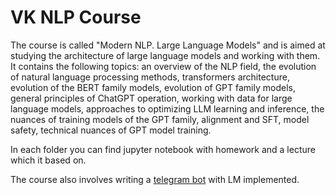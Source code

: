 # VK NLP Course

The course is called "Modern NLP. Large Language Models" and is aimed at studying the architecture of large language models and working with them. It contains the following topics: an overview of the NLP field, the evolution of natural language processing methods, transformers architecture, evolution of the BERT family models, evolution of GPT family models, general principles of ChatGPT operation, working with data for large language models, approaches to optimizing LLM learning and inference, the nuances of training models of the GPT family, alignment and SFT, model safety, technical nuances of GPT model training. 

In each folder you can find jupyter notebook with homework and a lecture which it based on.

The course also involves writing a [telegram bot](https://github.com/andrrrei/mail_ru_llm_lebedev_andrei) with LM implemented.
